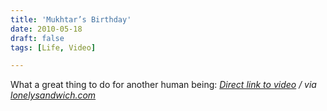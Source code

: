 ```yaml
---
title: 'Mukhtar’s Birthday'
date: 2010-05-18
draft: false
tags: [Life, Video]

---
```


What a great thing to do for another human being:  _[Direct link to video](http://www.youtube.com/watch?v=xgOyTNtsWyY) / via [lonelysandwich.com](http://lonelysandwich.com/post/610744317)_